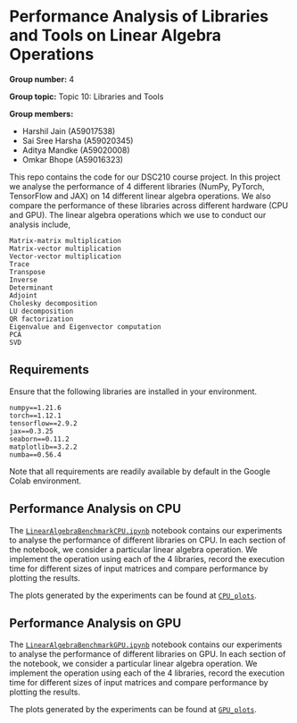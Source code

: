 # Performance Analysis of Libraries and Tools on Linear Algebra Operations

**Group number:** 4

**Group topic:** Topic 10: Libraries and Tools

**Group members:**

*   Harshil Jain (A59017538)
*   Sai Sree Harsha (A59020345)
*   Aditya Mandke (A59020008)
*   Omkar Bhope (A59016323)

This repo contains the code for our DSC210 course project. In this project we analyse the performance of 4 different libraries (NumPy, PyTorch, TensorFlow and JAX) on 14 different linear algebra operations. We also compare the performance of these libraries across different hardware (CPU and GPU).
The linear algebra operations which we use to conduct our analysis include,
```
Matrix-matrix multiplication
Matrix-vector multiplication
Vector-vector multiplication
Trace
Transpose
Inverse
Determinant
Adjoint
Cholesky decomposition
LU decomposition
QR factorization
Eigenvalue and Eigenvector computation
PCA
SVD
```

## Requirements
Ensure that the following libraries are installed in your environment. 
```
numpy==1.21.6
torch==1.12.1
tensorflow==2.9.2
jax==0.3.25
seaborn==0.11.2
matplotlib==3.2.2
numba==0.56.4
```
Note that all requirements are readily available by default in the Google Colab environment.


## Performance Analysis on CPU
The [`LinearAlgebraBenchmarkCPU.ipynb`](https://github.com/sreesai1412/DSC210-Project-Group4-LibrariesAndTools/blob/main/LinearAlgebraBenchmarkCPU.ipynb) notebook contains our experiments to analyse the performance of different libraries on CPU. In each section of the notebook, we consider a particular linear algebra operation. We implement the operation using each of the 4 libraries, record the execution time for different sizes of input matrices and compare performance by plotting the results.

The plots generated by the experiments can be found at [`CPU_plots`](https://github.com/sreesai1412/DSC210-Project-Group4-LibrariesAndTools/blob/main/CPU_plots/).

## Performance Analysis on GPU
The [`LinearAlgebraBenchmarkGPU.ipynb`](https://github.com/sreesai1412/DSC210-Project-Group4-LibrariesAndTools/blob/main/LinearAlgebraBenchmarkGPU.ipynb) notebook contains our experiments to analyse the performance of different libraries on GPU. In each section of the notebook, we consider a particular linear algebra operation. We implement the operation using each of the 4 libraries, record the execution time for different sizes of input matrices and compare performance by plotting the results.

The plots generated by the experiments can be found at [`GPU_plots`](https://github.com/sreesai1412/DSC210-Project-Group4-LibrariesAndTools/blob/main/GPU_plots/).

